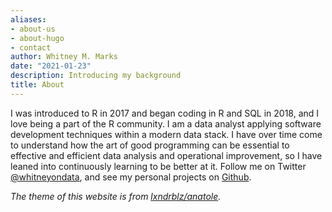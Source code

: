 ```yaml
---
aliases:
- about-us
- about-hugo
- contact
author: Whitney M. Marks
date: "2021-01-23"
description: Introducing my background
title: About
---
```


I was introduced to R in 2017 and began coding in R and SQL in 2018, and I love being a part of the R community. I am a data analyst applying software development techniques within a modern data stack. I have over time come to understand how the art of good programming can be essential to effective and efficient data analysis and operational improvement, so I have leaned into continuously learning to be better at it. Follow me on Twitter [@whitneyondata](https://www.twitter.com/whitneyondata), and see my personal projects on [Github](https://github.com/whitneymichelle).





*The theme of this website is from [lxndrblz/anatole](https://github.com/lxndrblz/anatole).*
